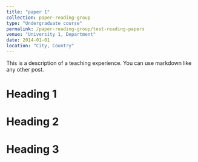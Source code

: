 ```yaml
---
title: "paper 1"
collection: paper-reading-group
type: "Undergraduate course"
permalink: /paper-reading-group/test-reading-papers
venue: "University 1, Department"
date: 2014-01-01
location: "City, Country"
---
```


This is a description of a teaching experience. You can use markdown like any other post.

Heading 1
======

Heading 2
======

Heading 3
======
